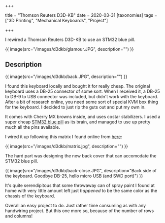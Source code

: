 +++

title = "Thomson Reuters D3D-KB"
date = 2020-03-31
[taxonomies]
tags = ["3D Printing", "Mechanical Keyboards", "Project"]

+++

I rewired a Thomson Reuters D3D-KB to use an STM32 blue pill.

{{ image(src="/images/d3dkb/glamour.JPG", description="") }}

<!-- more -->

## Description

{{ image(src="/images/d3dkb/back.JPG", description="") }}

I found this keyboard locally and bought it for really cheap. The original keyboard uses a DB-25 connector of some sort. When I received it, a DB-25 to DB-9 to USB connector was included, but didn't work with the keyboard. After a bit of research online, you need some sort of special KVM box thing for the keyboard. I decided to just rip the guts out and put my own in.

It comes with Cherry MX browns inside, and uses costar stabilizers. I used a super cheap [STM32 blue pill](https://stm32-base.org/boards/STM32F103C8T6-Blue-Pill.html) as its brain, and managed to use up pretty much all the pins available.

I wired it up following this matrix I found online from [here](http://www.kbdmania.net/xe/?mid=tipandtech&page=37&m=1&document_srl=864979):

{{ image(src="/images/d3dkb/matrix.jpg", description="") }}

The hard part was designing the new back cover that can accomodate the STM32 blue pill.

{{ image(src="/images/d3dkb/back-close.JPG", description="Back side of the keyboard. Goodbye DB-25, hello micro USB (and SWD port)") }}

It's quite serendipitous that some throwaway can of spray paint I found at home with very little amount left just *happened* to be the same color as the chassis of the keyboard.

Overall an easy project to do. Just rather time consuming as with any handwiring project. But this one more so, because of the number of rows and columns!